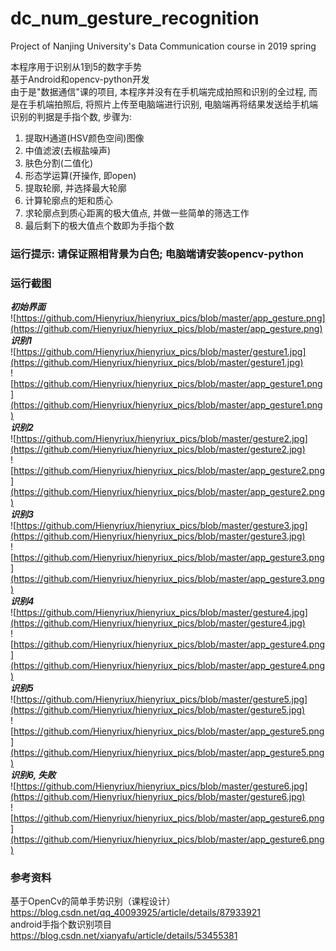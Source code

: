 # dc_num_gesture_recognition
Project of Nanjing University's Data Communication course in 2019 spring

本程序用于识别从1到5的数字手势   
基于Android和opencv-python开发   
由于是"数据通信"课的项目, 本程序并没有在手机端完成拍照和识别的全过程, 而是在手机端拍照后, 将照片上传至电脑端进行识别, 电脑端再将结果发送给手机端   
识别的判据是手指个数, 步骤为:  
1. 提取H通道(HSV颜色空间)图像
2. 中值滤波(去椒盐噪声)
3. 肤色分割(二值化)
4. 形态学运算(开操作, 即open)
5. 提取轮廓, 并选择最大轮廓
6. 计算轮廓点的矩和质心
7. 求轮廓点到质心距离的极大值点, 并做一些简单的筛选工作
8. 最后剩下的极大值点个数即为手指个数

### 运行提示: 请保证照相背景为白色; 电脑端请安装opencv-python

### 运行截图
***初始界面***  
![https://github.com/Hienyriux/hienyriux_pics/blob/master/app_gesture.png](https://github.com/Hienyriux/hienyriux_pics/blob/master/app_gesture.png)  
***识别1***  
![https://github.com/Hienyriux/hienyriux_pics/blob/master/gesture1.jpg](https://github.com/Hienyriux/hienyriux_pics/blob/master/gesture1.jpg)  
![https://github.com/Hienyriux/hienyriux_pics/blob/master/app_gesture1.png](https://github.com/Hienyriux/hienyriux_pics/blob/master/app_gesture1.png)  
***识别2***  
![https://github.com/Hienyriux/hienyriux_pics/blob/master/gesture2.jpg](https://github.com/Hienyriux/hienyriux_pics/blob/master/gesture2.jpg)  
![https://github.com/Hienyriux/hienyriux_pics/blob/master/app_gesture2.png](https://github.com/Hienyriux/hienyriux_pics/blob/master/app_gesture2.png)  
***识别3***  
![https://github.com/Hienyriux/hienyriux_pics/blob/master/gesture3.jpg](https://github.com/Hienyriux/hienyriux_pics/blob/master/gesture3.jpg)  
![https://github.com/Hienyriux/hienyriux_pics/blob/master/app_gesture3.png](https://github.com/Hienyriux/hienyriux_pics/blob/master/app_gesture3.png)  
***识别4***  
![https://github.com/Hienyriux/hienyriux_pics/blob/master/gesture4.jpg](https://github.com/Hienyriux/hienyriux_pics/blob/master/gesture4.jpg)  
![https://github.com/Hienyriux/hienyriux_pics/blob/master/app_gesture4.png](https://github.com/Hienyriux/hienyriux_pics/blob/master/app_gesture4.png)  
***识别5***  
![https://github.com/Hienyriux/hienyriux_pics/blob/master/gesture5.jpg](https://github.com/Hienyriux/hienyriux_pics/blob/master/gesture5.jpg)  
![https://github.com/Hienyriux/hienyriux_pics/blob/master/app_gesture5.png](https://github.com/Hienyriux/hienyriux_pics/blob/master/app_gesture5.png)  
***识别6, 失败***  
![https://github.com/Hienyriux/hienyriux_pics/blob/master/gesture6.jpg](https://github.com/Hienyriux/hienyriux_pics/blob/master/gesture6.jpg)  
![https://github.com/Hienyriux/hienyriux_pics/blob/master/app_gesture6.png](https://github.com/Hienyriux/hienyriux_pics/blob/master/app_gesture6.png)  

### 参考资料
基于OpenCv的简单手势识别（课程设计） https://blog.csdn.net/qq_40093925/article/details/87933921  
android手指个数识别项目 https://blog.csdn.net/xianyafu/article/details/53455381

